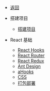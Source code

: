 - [返回](docs/_get_start/ "返回")

- 搭建项目
  - [搭建项目](docs/React/1.搭建项目/0.搭建项目 "搭建项目")

- React 基础
  - [React Hooks](docs/React/2.React_基础/01.React_Hooks "React Hooks")
  - [React Router](docs/React/2.React_基础/02.React_Router "React Router")
  - [React Redux](docs/React/2.React_基础/03.React_Redux "React Redux")
  - [Ant Design](docs/React/2.React_基础/04.Ant_Design "Ant Design")
  - [aHooks](docs/React/2.React_基础/05.aHooks "aHooks")
  - [CSS](docs/React/2.React_基础/06.CSS "CSS")
  - [打包部署](docs/React/2.React_基础/07.打包部署 "打包部署")
